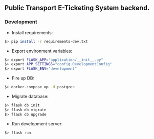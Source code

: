 ## Public Transport E-Ticketing System backend.

### Development

* Install requirements:
```sh
$> pip install -r requirements-dev.txt
```

* Export environment variables:
```sh
$> export FLASK_APP="application/__init__.py"
$> export APP_SETTINGS="config.DevelopmentConfig"
$> export FLASK_ENV="development"
```

* Fire up DB:
```sh
$> docker-compose up -d postgres
```

* Migrate database:
```sh
$> flask db init
$> flask db migrate
$> flask db upgrade
```

* Run development server:
```sh
$> flask run
```
